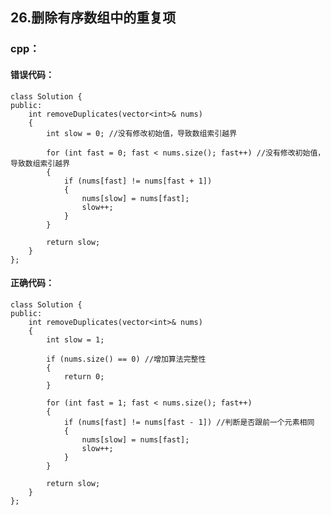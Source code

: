 ## 26.删除有序数组中的重复项
### cpp：
#### 错误代码：

    class Solution {
    public:
        int removeDuplicates(vector<int>& nums)
        {
            int slow = 0; //没有修改初始值，导致数组索引越界
    
            for (int fast = 0; fast < nums.size(); fast++) //没有修改初始值，导致数组索引越界
            {
                if (nums[fast] != nums[fast + 1])
                {
                    nums[slow] = nums[fast];
                    slow++;
                }
            }
    
            return slow;
        }
    };

#### 正确代码：

    class Solution {
    public:
        int removeDuplicates(vector<int>& nums)
        {
            int slow = 1;
    
            if (nums.size() == 0) //增加算法完整性
            {
                return 0;
            }
    
            for (int fast = 1; fast < nums.size(); fast++)
            {
                if (nums[fast] != nums[fast - 1]) //判断是否跟前一个元素相同
                {
                    nums[slow] = nums[fast];
                    slow++;
                }
            }
    
            return slow;
        }
    };